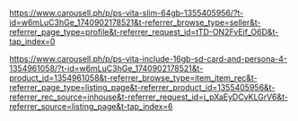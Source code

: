 https://www.carousell.ph/p/ps-vita-slim-64gb-1355405956/?t-id=w6mLuC3hGe_1740902178521&t-referrer_browse_type=seller&t-referrer_page_type=profile&t-referrer_request_id=tTD-ON2FvEif_O6D&t-tap_index=0

https://www.carousell.ph/p/ps-vita-include-16gb-sd-card-and-persona-4-1354961058/?t-id=w6mLuC3hGe_1740902178521&t-product_id=1354961058&t-referrer_browse_type=item_item_rec&t-referrer_page_type=listing_page&t-referrer_product_id=1355405956&t-referrer_rec_source=inhouse&t-referrer_request_id=j_pXaEyDCvKLGrV6&t-referrer_source=listing_page&t-tap_index=6
